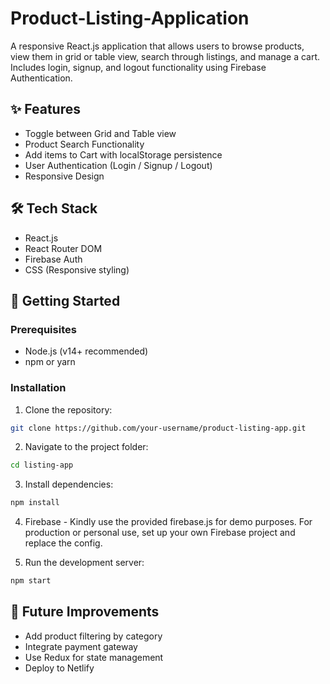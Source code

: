 # Product-Listing-Application
A responsive React.js application that allows users to browse products, view them in grid or table view, search through listings, and manage a cart. Includes login, signup, and logout functionality using Firebase Authentication.

## ✨ Features
- Toggle between Grid and Table view
- Product Search Functionality
- Add items to Cart with localStorage persistence
- User Authentication (Login / Signup / Logout)
- Responsive Design

## 🛠 Tech Stack
- React.js
- React Router DOM
- Firebase Auth
- CSS (Responsive styling)

## 🚀 Getting Started

### Prerequisites
- Node.js (v14+ recommended)
- npm or yarn

### Installation

1. Clone the repository:
```bash
git clone https://github.com/your-username/product-listing-app.git
```

2. Navigate to the project folder:
```bash
cd listing-app
```

3. Install dependencies:
```bash
npm install
```

4. Firebase - Kindly use the provided firebase.js for demo purposes. For production or personal use, set up your own Firebase project and replace the config.

5. Run the development server:
```bash
npm start
```

## 🔧 Future Improvements
- Add product filtering by category
- Integrate payment gateway
- Use Redux for state management
- Deploy to Netlify
